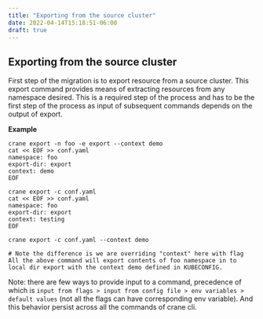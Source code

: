 ```yaml
---
title: "Exporting from the source cluster"
date: 2022-04-14T15:18:51-06:00
draft: true
---
```

## Exporting from the source cluster

First step of the migration is to export resource from a source cluster. This export command provides means of extracting resources from any namespace desired. This is a required step of the process and has to be the first step of the process as input of subsequent commands depends on the output of export.

**Example**
```
crane export -n foo -e export --context demo
cat << EOF >> conf.yaml
namespace: foo
export-dir: export
context: demo
EOF

crane export -c conf.yaml
cat << EOF >> conf.yaml
namespace: foo
export-dir: export
context: testing
EOF

crane export -c conf.yaml --context demo

# Note the difference is we are overriding "context" here with flag
All the above command will export contents of foo namespace in to local dir export with the context demo defined in KUBECONFIG.
```
Note: there are few ways to provide input to a command, precedence of which is ```input from flags > input from config file > env variables > default values``` (not all the flags can have corresponding env variable). And this behavior persist across all the commands of crane cli.
